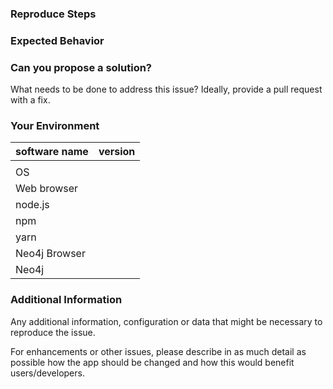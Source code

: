 <!---
BEFORE YOU SUBMIT please search open/closed issues since someone might have asked the same thing before!
→

### Description
<!--- Explain the issue you met, and describe what you expected to be. If you can write in English, we will be very grateful -->

### Reproduce Steps
<!--- If you're describing a bug, please tell us how to reproduce it -->

### Expected Behavior
<!--- If you're describing a bug, tell us what should happen -->
<!--- If you're suggesting a change/improvement, tell us how it should work →

### Current Behavior
<!--- If describing a bug, tell us what happens instead of the expected behavior.
      Provide a screenshot when possible and full code sample -->
<!--- If suggesting a change/improvement, explain the difference from current behavior -->
### Can you propose a solution?

What needs to be done to address this issue? Ideally, provide a pull request with a fix.

### Your Environment
<!--- Include as many relevant details about the environment you experienced the bug in -->

| software name  | version
| ---------------|----------
|                |  
| OS             |  
| Web browser    |  
| node.js        | 
| npm            |
| yarn           |
| Neo4j Browser  |
| Neo4j          |

### Additional Information

Any additional information, configuration or data that might be necessary to reproduce the issue.

For enhancements or other issues, please describe in as much detail as possible how the app should be changed and how this would benefit users/developers.
